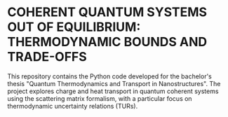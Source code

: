 # COHERENT QUANTUM SYSTEMS OUT OF EQUILIBRIUM: THERMODYNAMIC BOUNDS AND TRADE-OFFS
This repository contains the Python code developed for the bachelor's thesis "Quantum Thermodynamics and Transport in Nanostructures". The project explores charge and heat transport in quantum coherent systems using the scattering matrix formalism, with a particular focus on thermodynamic uncertainty relations (TURs).
